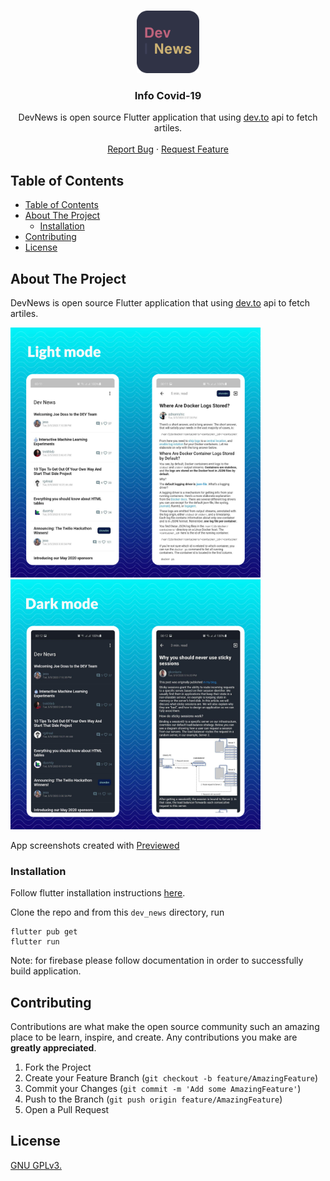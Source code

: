 <br />
<p align="center">
  <a href="https://github.com/chingiz/dev_news">
    <img src="android/app/src/main/res/mipmap-xxxhdpi/ic_launcher.png" alt="Logo" width="100" height="100">
  </a>

  <h3 align="center">Info Covid-19</h3>

  <p align="center">
    DevNews is open source Flutter application that using <a href="https://dev.to">dev.to</a> api to fetch artiles.
    <br />
    <br />
    <a href="https://github.com/benibete/info_covid-19/issues">Report Bug</a>
    ·
    <a href="https://github.com/benibete/info_covid-19/issues">Request Feature</a>
  </p>
</p>



## Table of Contents

- [Table of Contents](#table-of-contents)
- [About The Project](#about-the-project)
  - [Installation](#installation)
- [Contributing](#contributing)
- [License](#license)



## About The Project
DevNews is open source Flutter application that using [dev.to](https://dev.to) api to fetch artiles.

<img src="screenshots/Image%201.png" width="200px"><img src="screenshots/Image%202.png" width="200px"><img src="screenshots/Image%203.png" width="200px"><img src="screenshots/Image%204.png" width="200px">

App screenshots created with <a href="https://previewed.app/">Previewed</a>


### Installation

Follow flutter installation instructions [here](https://flutter.dev/docs/get-started/install).

Clone the repo and from this `dev_news` directory, run

```
flutter pub get
flutter run
```

Note: for firebase please follow documentation in order to successfully build application.


## Contributing
Contributions are what make the open source community such an amazing place to be learn, inspire, and create. Any contributions you make are **greatly appreciated**.

1. Fork the Project
2. Create your Feature Branch (`git checkout -b feature/AmazingFeature`)
3. Commit your Changes (`git commit -m 'Add some AmazingFeature'`)
4. Push to the Branch (`git push origin feature/AmazingFeature`)
5. Open a Pull Request



<!-- LICENSE -->
## License
[GNU GPLv3.](LICENSE.md)
